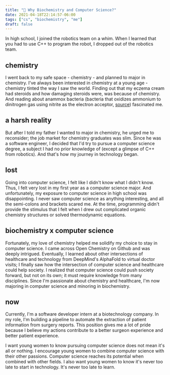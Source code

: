 ```yaml
---
title: "🧬 Why Biochemistry and Computer Science?"
date: 2021-04-18T22:14:57-06:00
tags: ["cs", "biochemistry", "me"]
draft: false
---
```


In high school, I joined the robotics team on a whim. When I learned that you had to use C++ to program the robot, I dropped out of the robotics team. <!--more-->

## chemistry
I went back to my safe space - chemistry - and planned to major in chemistry. I've always been interested in chemistry at a young age - chemistry tinted the way I saw the world. Finding out that my eczema cream had steroids and how damaging steroids were, was because of chemistry. And reading about anammox bacteria (bacteria that oxidizes ammonium to dinitrogen gas using nitrite as the electron acceptor, [source](https://pubmed.ncbi.nlm.nih.gov/22103531/)) fascinated me. 

## a harsh reality
But after I told my father I wanted to major in chemistry, he urged me to reconsider; the job market for chemistry graduates was slim. Since he was a software engineer, I decided that I'd try to pursue a computer science degree, a subject I had no prior knowledge of (except a glimpse of C++ from robotics). And that's how my journey in technology began.

## lost
Going into computer science, I felt like I didn't know what I didn't know. Thus, I felt very lost in my first year as a computer science major. And unfortunately, my exposure to computer science in high school was disappointing. I never saw computer science as anything interesting, and all the semi-colons and brackets scared me. At the time, programming didn't provide the stimulus that I felt when I drew out complicated organic chemistry structures or solved thermodynamic equations.

## biochemistry x computer science
Fortunately, my love of chemistry helped me solidify my choice to stay in computer science. I came across Open Chemistry on Github and was deeply intrigued. Eventually, I learned about other intersections of healthcare and technology from DeepMind's AlphaFold to virtual doctor visits; I finally saw how the intersection of computer science and healthcare could help society. I realized that computer science could push society forward, but not on its own; it must require knowledge from many disciplines. Since I'm passionate about chemistry and healthcare,  I'm now majoring in computer science and minoring in biochemistry. 

## now
Currently, I'm a software developer intern at a biotechnology company. In my role, I'm building a pipeline to automate the extraction of patient information from surgery reports. This position gives me a lot of pride because I believe my actions contribute to a better surgeon experience and better patient experience.
 
I want young women to know pursuing computer science does not mean it's all or nothing. I encourage young women to combine computer science with their other passions. Computer science reaches its potential when combined with other fields. I also want young women to know it's never too late to start in technology. It's never too late to learn.